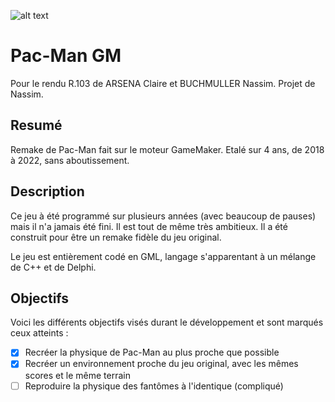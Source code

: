 ![alt text](https://upload.wikimedia.org/wikipedia/commons/thumb/4/49/Pacman.svg/1944px-Pacman.svg.png "Pac-Man GM")

# Pac-Man GM
Pour le rendu R.103 de ARSENA Claire et BUCHMULLER Nassim.
Projet de Nassim.
## Resumé
Remake de Pac-Man fait sur le moteur GameMaker. Etalé sur 4 ans, de 2018 à 2022, sans aboutissement. 

## Description
Ce jeu à été programmé sur plusieurs années (avec beaucoup de pauses) mais il n'a jamais été fini. Il est tout de même très ambitieux. Il a été construit pour être un remake fidèle du jeu original.

Le jeu est entièrement codé en GML, langage s'apparentant à un mélange de C++ et de Delphi. 

## Objectifs
Voici les différents objectifs visés durant le développement et sont marqués ceux atteints :
- [x] Recréer la physique de Pac-Man au plus proche que possible
- [x] Recréer un environnement proche du jeu original, avec les mêmes scores et le même terrain
- [ ] Reproduire la physique des fantômes à l'identique (compliqué)
